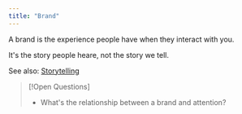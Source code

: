 ```yaml
---
title: "Brand"
---
```

A brand is the experience people have when they interact with you.

It's the story people heare, not the story we tell.

See also: [Storytelling](Storytelling.md)

>[!Open Questions]
> - What's the relationship between a brand and attention?